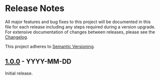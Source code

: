 # Release Notes

All major features and bug fixes to this project will be documented in this file 
for each release including any steps required during a version upgrade. For 
extensive documentation of changes between releases, please see the 
[Changelog](CHANGELOG.md).

This project adheres to 
[Semantic Versioning](https://semver.org/spec/v2.0.0.html).

## [1.0.0] - YYYY-MM-DD

Initial release.

[//]: # (Version Diffs)
[1.0.0]: https://github.com/jhthorp/TrueNAS-Scripts/releases/tag/v1.0.0